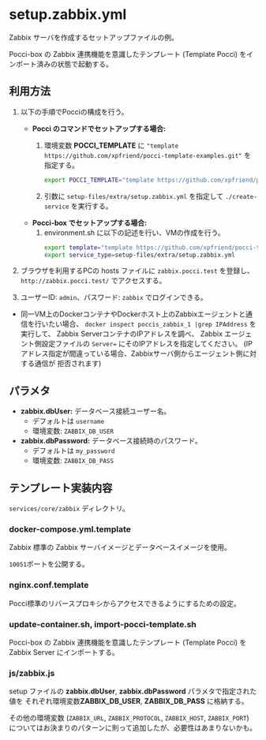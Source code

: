setup.zabbix.yml
================
Zabbix サーバを作成するセットアップファイルの例。

Pocci-box の Zabbix 連携機能を意識したテンプレート (Template Pocci)
をインポート済みの状態で起動する。


利用方法
--------
1.  以下の手順でPocciの構成を行う。
    *   **Pocci のコマンドでセットアップする場合:**
        1.  環境変数 **POCCI_TEMPLATE** に
            `"template https://github.com/xpfriend/pocci-template-examples.git"` を指定する。

            ```bash
            export POCCI_TEMPLATE="template https://github.com/xpfriend/pocci-template-examples.git"
            ```

        1.  引数に `setup-files/extra/setup.zabbix.yml` を指定して `./create-service`
            を実行する。
    *   **Pocci-box でセットアップする場合:**
        1.  environment.sh に以下の記述を行い、VMの作成を行う。
            ```bash
            export template="template https://github.com/xpfriend/pocci-template-examples.git"
            export service_type=setup-files/extra/setup.zabbix.yml
            ```

1.  ブラウザを利用するPCの hosts ファイルに `zabbix.pocci.test` を登録し、
    `http://zabbix.pocci.test/` でアクセスする。
1.  ユーザーID: `admin`、パスワード: `zabbix` でログインできる。

*   同一VM上のDockerコンテナやDockerホスト上のZabbixエージェントと通信を行いたい場合、
    `docker inspect poccis_zabbix_1 |grep IPAddress` を実行して、
    Zabbix ServerコンテナのIPアドレスを調べ、
    Zabbix エージェント側設定ファイルの
    `Server=` にそのIPアドレスを指定してください。
    (IPアドレス指定が間違っている場合、Zabbixサーバ側からエージェント側に対する通信が
    拒否されます)


パラメタ
--------
*   **zabbix.dbUser:**  データベース接続ユーザー名。
    *   デフォルトは `username`
    *   環境変数: `ZABBIX_DB_USER`
*   **zabbix.dbPassword:**  データベース接続時のパスワード。
    *   デフォルトは `my_password`
    *   環境変数: `ZABBIX_DB_PASS`


テンプレート実装内容
--------------------
`services/core/zabbix` ディレクトリ。

### docker-compose.yml.template
Zabbix 標準の Zabbix サーバイメージとデータベースイメージを使用。

`10051`ポートを公開する。

### nginx.conf.template
Pocci標準のリバースプロキシからアクセスできるようにするための設定。


### update-container.sh, import-pocci-template.sh
Pocci-box の Zabbix 連携機能を意識したテンプレート (Template Pocci)
を Zabbix Server にインポートする。


### js/zabbix.js
setup ファイルの **zabbix.dbUser**, **zabbix.dbPassword**  パラメタで指定された値を
それぞれ環境変数**ZABBIX_DB_USER**, **ZABBIX_DB_PASS** に格納する。

その他の環境変数 (`ZABBIX_URL`, `ZABBIX_PROTOCOL`, `ZABBIX_HOST`, `ZABBIX_PORT`)
についてはお決まりのパターンに則って追加したが、必要性はあまりないかも。
